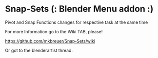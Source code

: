 # Snap-Sets  (: Blender Menu addon :)

Pivot and Snap Functions changes for respective task at the same time 

For more Information go to the Wiki TAB, please!

https://github.com/mkbreuer/Snap-Sets/wiki

Or got to the blenderartist thread:
